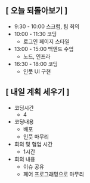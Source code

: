 ## [ 오늘 되돌아보기 ]

- 9:30 - 10:00 스크럼, 팀 회의
- 10:00 - 11:30 코딩
  - 로그인 페이지 스타일
- 13:00 - 15:00 백엔드 수업
  - 노드, 인프라
- 16:30 - 18:00 코딩
  - 인풋 UI 구현

## [ 내일 계획 세우기 ]
- 코딩시간
    - 4
- 코딩내용
    - 배포
    - 인풋 마무리
- 회의 및 협업 시간
    - 1시간
- 회의 내용
    - 이슈 공유
    - 페어 프로그래밍으로 마무리